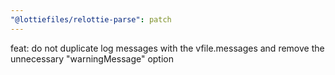 ```yaml
---
"@lottiefiles/relottie-parse": patch
---
```


feat: do not duplicate log messages with the vfile.messages and remove the unnecessary "warningMessage" option
